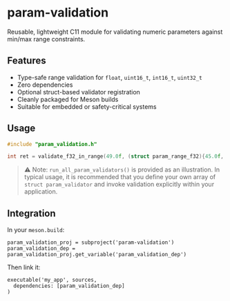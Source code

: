 # param-validation

Reusable, lightweight C11 module for validating numeric parameters against min/max range constraints.

## Features

- Type-safe range validation for `float`, `uint16_t`, `int16_t`, `uint32_t`
- Zero dependencies
- Optional struct-based validator registration
- Cleanly packaged for Meson builds
- Suitable for embedded or safety-critical systems

## Usage

```c
#include "param_validation.h"

int ret = validate_f32_in_range(49.0f, (struct param_range_f32){45.0f, 65.0f});
```

> ⚠️ Note: `run_all_param_validators()` is provided as an illustration.
> In typical usage, it is recommended that you define your own array of
> `struct param_validator` and invoke validation explicitly within your application.

## Integration

In your `meson.build`:

```meson
param_validation_proj = subproject('param-validation')
param_validation_dep = param_validation_proj.get_variable('param_validation_dep')
```

Then link it:
```meson
executable('my_app', sources,
  dependencies: [param_validation_dep]
)
```
